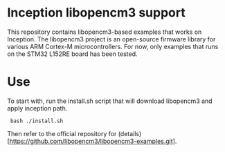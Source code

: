 # Inception libopencm3 support

This repository contains libopencm3-based examples that works on Inception.
The libopencm3 project is an open-source firmware library for various ARM Cortex-M microcontrollers.
For now, only examples that runs on the STM32 L152RE board has been tested.

# Use

To start with, run the install.sh script that will download libopencm3 and apply inception path.
```
 bash ./install.sh
```

Then refer to the official repository for (details)[https://github.com/libopencm3/libopencm3-examples.git].
